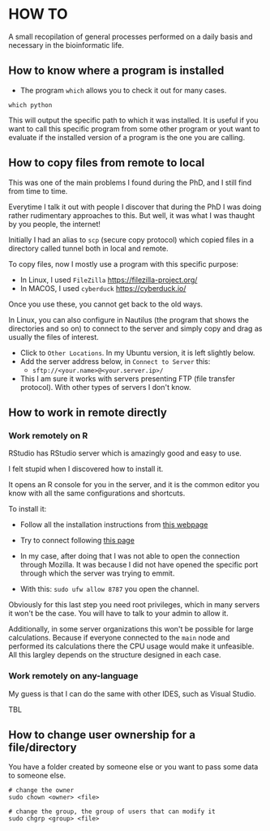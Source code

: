 # HOW TO

A small recopilation of general processes performed on a daily basis 
and necessary in the bioinformatic life. 

## How to know where a program is installed 

- The program `which` allows you to check it out for many cases. 

```
which python
```

This will output the specific path to which it was installed. It is useful 
if you want to call this specific program from some other program or yout want 
to evaluate if the installed version of a program is the one you are calling. 

## How to copy files from remote to local

This was one of the main problems I found during the PhD, and I still find from time to 
time. 

Everytime I talk it out with people I discover that during the PhD I was doing rather rudimentary 
approaches to this. But well, it was what I was thaught by you people, the internet! 

Initially I had an alias to `scp` (secure copy protocol) which copied files in a directory called tunnel 
both in local and remote. 

To copy files, now I mostly use a program with this specific purpose:

- In Linux, I used `FileZilla` https://filezilla-project.org/ 
- In MACOS, I used `cyberduck`  https://cyberduck.io/

Once you use these, you cannot get back to the old ways. 

In Linux, you can also configure in Nautilus (the program that shows the directories and so on) to connect to the server
and simply copy and drag as usually the files of interest. 

- Click to `Other Locations`. In my Ubuntu version, it is left slightly below. 
- Add the server address below, in `Connect to Server` this:
    - `sftp://<your.name>@<your.server.ip>/`
- This I am sure it works with servers presenting FTP (file transfer protocol). With 
other types of servers I don't know. 

## How to work in remote directly 

### Work remotely on R 

RStudio has RStudio server which is amazingly good and easy to use. 

I felt stupid when I discovered how to install it. 

It opens an R console for you in the server, and it is the common editor you know with all the same 
configurations and shortcuts. 

To install it: 

- Follow all the installation instructions from [this webpage](https://posit.co/download/rstudio-server/)
- Try to connect following [this page](https://support.posit.co/hc/en-us/articles/200552306-Getting-Started)
- In my case, after doing that I was not able to open the connection through Mozilla. It was because I did not have opened the specific
port through which the server was trying to emmit. 

- With this: `sudo ufw allow 8787` you open the channel. 

Obviously for this last step you need root privileges, which in many servers it won't be the case. You 
will have to talk to your admin to allow it. 

Additionally, in some server organizations this won't be possible for large calculations. Because if everyone connected to the `main` node and 
performed its calculations there the CPU usage would make it unfeasible. All this largley depends on the structure designed in 
each case. 

### Work remotely on any-language

My guess is that I can do the same with other IDES, such as Visual Studio. 

TBL

## How to change user ownership for a file/directory 

You have a folder created by someone else or you want to pass some data to someone else. 

```
# change the owner
sudo chown <owner> <file> 

# change the group, the group of users that can modify it 
sudo chgrp <group> <file>
```




























